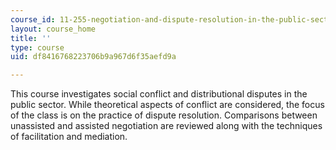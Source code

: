 ```yaml
---
course_id: 11-255-negotiation-and-dispute-resolution-in-the-public-sector-spring-2005
layout: course_home
title: ''
type: course
uid: df8416768223706b9a967d6f35aefd9a

---
```

This course investigates social conflict and distributional disputes in the public sector. While theoretical aspects of conflict are considered, the focus of the class is on the practice of dispute resolution. Comparisons between unassisted and assisted negotiation are reviewed along with the techniques of facilitation and mediation.
